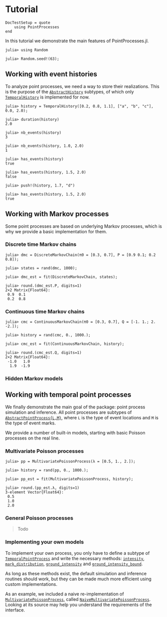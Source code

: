 # Tutorial

```@meta
DocTestSetup = quote
    using PointProcesses
end
```

In this tutorial we demonstrate the main features of PointProcesses.jl.

```jldoctest tuto
julia> using Random

julia> Random.seed!(63);
```

## Working with event histories

To analyze point processes, we need a way to store their realizations. This is the purpose of the [`AbstractHistory`](@ref) subtypes, of which only [`TemporalHistory`](@ref) is implemented for now.

```jldoctest tuto
julia> history = TemporalHistory([0.2, 0.8, 1.1], ["a", "b", "c"], 0.0, 2.0);

julia> duration(history)
2.0

julia> nb_events(history)
3

julia> nb_events(history, 1.0, 2.0)
1

julia> has_events(history)
true

julia> has_events(history, 1.5, 2.0)
false

julia> push!(history, 1.7, "d")

julia> has_events(history, 1.5, 2.0)
true
```

## Working with Markov processes

Some point processes are based on underlying Markov processes, which is why we provide a basic implementation for them.

### Discrete time Markov chains

```jldoctest tuto
julia> dmc = DiscreteMarkovChain(π0 = [0.3, 0.7], P = [0.9 0.1; 0.2 0.8]);

julia> states = rand(dmc, 1000);

julia> dmc_est = fit(DiscreteMarkovChain, states);

julia> round.(dmc_est.P, digits=1)
2×2 Matrix{Float64}:
 0.9  0.1
 0.2  0.8
```

### Continuous time Markov chains

```jldoctest tuto
julia> cmc = ContinuousMarkovChain(π0 = [0.3, 0.7], Q = [-1. 1.; 2. -2.]);

julia> history = rand(cmc, 0., 1000.);

julia> cmc_est = fit(ContinuousMarkovChain, history);

julia> round.(cmc_est.Q, digits=1)
2×2 Matrix{Float64}:
 -1.0   1.0
  1.9  -1.9
```

### Hidden Markov models

## Working with temporal point processes

We finally demonstrate the main goal of the package: point process simulation and inference. All point processes are subtypes of [`AbstractPointProcess{L,M}`](@ref), where `L` is the type of event locations and `M` is the type of event marks.

We provide a number of built-in models, starting with basic Poisson processes on the real line.

### Multivariate Poisson processes

```jldoctest tuto
julia> pp = MultivariatePoissonProcess(λ = [0.5, 1., 2.]);

julia> history = rand(pp, 0., 1000.);

julia> pp_est = fit(MultivariatePoissonProcess, history);

julia> round.(pp_est.λ, digits=1)
3-element Vector{Float64}:
 0.5
 1.0
 2.0
```

### General Poisson processes

> Todo

### Implementing your own models

To implement your own process, you only have to define a subtype of [`TemporalPointProcess`](@ref) and write the necessary methods: [`intensity`](@ref), [`mark_distribution`](@ref), [`ground_intensity`](@ref) and [`ground_intensity_bound`](@ref).

As long as these methods exist, the default simulation and inference routines should work, but they can be made much more efficient using custom implementations.

As an example, we included a naive re-implementation of 
[`MultivariatePoissonProcess`](@ref), called [`NaiveMultivariatePoissonProcess`](@ref). Looking at its source may help you understand the requirements of the interface.